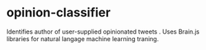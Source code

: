 # opinion-classifier
Identifies author of user-supplied opinionated tweets . Uses Brain.js libraries for natural langage machine learning traning. 
